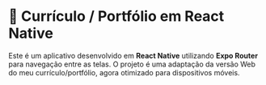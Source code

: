 # 📱 Currículo / Portfólio em React Native

Este é um aplicativo desenvolvido em **React Native** utilizando **Expo Router** para navegação entre as telas. O projeto é uma adaptação da versão Web do meu currículo/portfólio, agora otimizado para dispositivos móveis.
